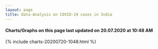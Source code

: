 ```yaml
---
layout: page
title: Data-Analysis on COVID-19 cases in India
---
```

#### Charts/Graphs on this page last updated on 20.07.2020 at 10:48 AM
{% include charts-20200720-1048.html %}